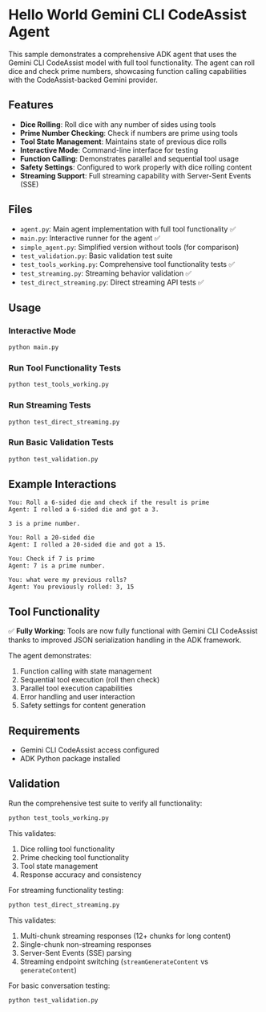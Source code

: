 # Hello World Gemini CLI CodeAssist Agent

This sample demonstrates a comprehensive ADK agent that uses the Gemini CLI CodeAssist model with full tool functionality. The agent can roll dice and check prime numbers, showcasing function calling capabilities with the CodeAssist-backed Gemini provider.

## Features

- **Dice Rolling**: Roll dice with any number of sides using tools
- **Prime Number Checking**: Check if numbers are prime using tools
- **Tool State Management**: Maintains state of previous dice rolls
- **Interactive Mode**: Command-line interface for testing
- **Function Calling**: Demonstrates parallel and sequential tool usage
- **Safety Settings**: Configured to work properly with dice rolling content
- **Streaming Support**: Full streaming capability with Server-Sent Events (SSE)

## Files

- `agent.py`: Main agent implementation with full tool functionality ✅
- `main.py`: Interactive runner for the agent ✅
- `simple_agent.py`: Simplified version without tools (for comparison)
- `test_validation.py`: Basic validation test suite
- `test_tools_working.py`: Comprehensive tool functionality tests ✅
- `test_streaming.py`: Streaming behavior validation ✅
- `test_direct_streaming.py`: Direct streaming API tests ✅

## Usage

### Interactive Mode
```bash
python main.py
```

### Run Tool Functionality Tests
```bash
python test_tools_working.py
```

### Run Streaming Tests
```bash
python test_direct_streaming.py
```

### Run Basic Validation Tests
```bash
python test_validation.py
```

## Example Interactions

```
You: Roll a 6-sided die and check if the result is prime
Agent: I rolled a 6-sided die and got a 3.

3 is a prime number.

You: Roll a 20-sided die
Agent: I rolled a 20-sided die and got a 15.

You: Check if 7 is prime
Agent: 7 is a prime number.

You: what were my previous rolls?
Agent: You previously rolled: 3, 15
```

## Tool Functionality

✅ **Fully Working**: Tools are now fully functional with Gemini CLI CodeAssist thanks to improved JSON serialization handling in the ADK framework.

The agent demonstrates:
1. Function calling with state management
2. Sequential tool execution (roll then check)
3. Parallel tool execution capabilities
4. Error handling and user interaction
5. Safety settings for content generation

## Requirements

- Gemini CLI CodeAssist access configured
- ADK Python package installed

## Validation

Run the comprehensive test suite to verify all functionality:
```bash
python test_tools_working.py
```

This validates:
1. Dice rolling tool functionality
2. Prime checking tool functionality
3. Tool state management
4. Response accuracy and consistency

For streaming functionality testing:
```bash
python test_direct_streaming.py
```

This validates:
1. Multi-chunk streaming responses (12+ chunks for long content)
2. Single-chunk non-streaming responses
3. Server-Sent Events (SSE) parsing
4. Streaming endpoint switching (`streamGenerateContent` vs `generateContent`)

For basic conversation testing:
```bash
python test_validation.py
```